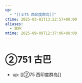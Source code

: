 ```yaml
---
up:
  - "[[②75 西印度群岛]]"
ctime: 2025-03-01T13:22:57+08:00
aliases:
  - 古巴
mtime: 2025-09-09T12:37:06+08:00
---
```


# ②751 古巴

- up: [[②75 西印度群岛]]
